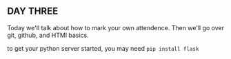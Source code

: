 ## DAY THREE

Today we'll talk about how to mark your own attendence. Then we'll go over git, github, and HTMl basics.

to get your python server started, you may need `pip install flask`
